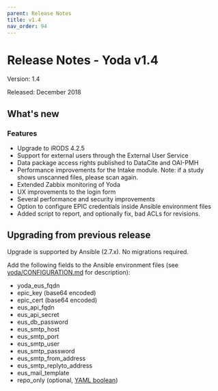 ```yaml
---
parent: Release Notes
title: v1.4
nav_order: 94
---
```

# Release Notes - Yoda v1.4

Version: 1.4

Released: December 2018

## What's new
### Features
- Upgrade to iRODS 4.2.5
- Support for external users through the External User Service
- Data package access rights published to DataCite and OAI-PMH
- Performance improvements for the Intake module. Note: if a study shows unscanned files, please scan again.
- Extended Zabbix monitoring of Yoda
- UX improvements to the login form
- Several performance and security improvements
- Option to configure EPIC credentials inside Ansible environment files
- Added script to report, and optionally fix, bad ACLs for revisions.

## Upgrading from previous release
Upgrade is supported by Ansible (2.7.x). No migrations required.

Add the following fields to the Ansible environment files
(see [yoda/CONFIGURATION.md](https://github.com/UtrechtUniversity/yoda/blob/release-1.4/CONFIGURATION.md) for description):
- yoda_eus_fqdn
- epic_key (base64 encoded)
- epic_cert (base64 encoded)   
- eus_api_fqdn
- eus_api_secret
- eus_db_password
- eus_smtp_host
- eus_smtp_port
- eus_smtp_user
- eus_smtp_password
- eus_smtp_from_address
- eus_smtp_replyto_address
- eus_mail_template
- repo_only (optional, [YAML boolean](https://yaml.org/type/bool.html))
